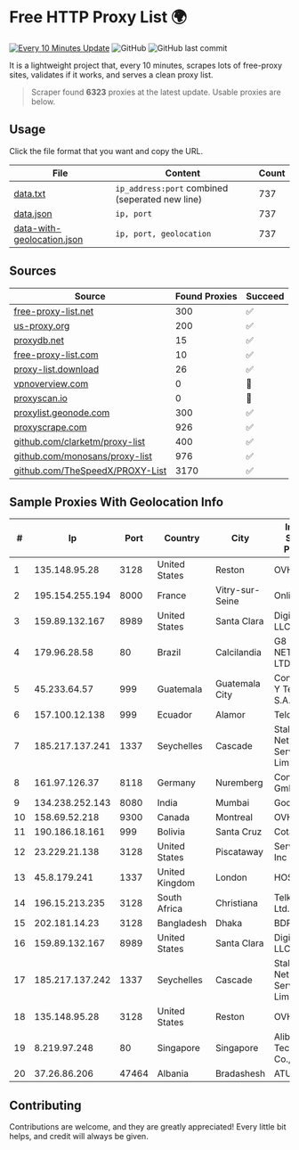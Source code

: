 
# Free HTTP Proxy List 🌍

[![Every 10 Minutes Update](https://github.com/mertguvencli/http-proxy-list/actions/workflows/main.yml/badge.svg?branch=main)](https://github.com/mertguvencli/http-proxy-list/actions/workflows/main.yml)
![GitHub](https://img.shields.io/github/license/mertguvencli/http-proxy-list)
![GitHub last commit](https://img.shields.io/github/last-commit/mertguvencli/http-proxy-list)

It is a lightweight project that, every 10 minutes, scrapes lots of free-proxy sites, validates if it works, and serves a clean proxy list.


> Scraper found **6323** proxies at the latest update. Usable proxies are below.

## Usage

Click the file format that you want and copy the URL.


|File|Content|Count|
|----|-------|-----|
|[data.txt](https://raw.githubusercontent.com/mertguvencli/http-proxy-list/main/proxy-list/data.txt)|`ip_address:port` combined (seperated new line)|737|
|[data.json](https://raw.githubusercontent.com/mertguvencli/http-proxy-list/main/proxy-list/data.json)|`ip, port`|737|
|[data-with-geolocation.json](https://raw.githubusercontent.com/mertguvencli/http-proxy-list/main/proxy-list/data-with-geolocation.json)|`ip, port, geolocation`|737|

## Sources

|Source|Found Proxies|Succeed|
|------|-------------|-------|
|[free-proxy-list.net](https://free-proxy-list.net)|300|✅|
|[us-proxy.org](https://www.us-proxy.org)|200|✅|
|[proxydb.net](http://proxydb.net)|15|✅|
|[free-proxy-list.com](https://free-proxy-list.com/?page=&port=&type%5B%5D=http&type%5B%5D=https&up_time=0&search=Search)|10|✅|
|[proxy-list.download](https://www.proxy-list.download/HTTP)|26|✅|
|[vpnoverview.com](https://vpnoverview.com/privacy/anonymous-browsing/free-proxy-servers)|0|🚫|
|[proxyscan.io](https://www.proxyscan.io)|0|🚫|
|[proxylist.geonode.com](https://proxylist.geonode.com/api/proxy-list?limit=300&page=1&sort_by=lastChecked&sort_type=desc&protocols=http,https)|300|✅|
|[proxyscrape.com](https://api.proxyscrape.com/v2/?request=displayproxies&protocol=http&timeout=10000&country=all&ssl=all&anonymity=all)|926|✅|
|[github.com/clarketm/proxy-list](https://raw.githubusercontent.com/clarketm/proxy-list/master/proxy-list-raw.txt)|400|✅|
|[github.com/monosans/proxy-list](https://raw.githubusercontent.com/monosans/proxy-list/main/proxies/http.txt)|976|✅|
|[github.com/TheSpeedX/PROXY-List](https://raw.githubusercontent.com/TheSpeedX/PROXY-List/master/http.txt)|3170|✅|


## Sample Proxies With Geolocation Info

|#|Ip|Port|Country|City|Internet Service Provider|
|-|--|----|-------|----|-------------------------|
|1|135.148.95.28|3128|United States|Reston|OVH SAS|
|2|195.154.255.194|8000|France|Vitry-sur-Seine|Online S.A.S.|
|3|159.89.132.167|8989|United States|Santa Clara|DigitalOcean, LLC|
|4|179.96.28.58|80|Brazil|Calcilandia|G8 NETWORKS LTDA|
|5|45.233.64.57|999|Guatemala|Guatemala City|Conectividad Y Tecnologia S.A.|
|6|157.100.12.138|999|Ecuador|Alamor|Telconet S.A|
|7|185.217.137.241|1337|Seychelles|Cascade|Stallion Network Services Limited|
|8|161.97.126.37|8118|Germany|Nuremberg|Contabo GmbH|
|9|134.238.252.143|8080|India|Mumbai|Google LLC|
|10|158.69.52.218|9300|Canada|Montreal|OVH SAS|
|11|190.186.18.161|999|Bolivia|Santa Cruz|Cotas Ltda.|
|12|23.229.21.138|3128|United States|Piscataway|Server Mania Inc|
|13|45.8.179.241|1337|United Kingdom|London|HOSTLAND|
|14|196.15.213.235|3128|South Africa|Christiana|Telkom SA Ltd.|
|15|202.181.14.23|3128|Bangladesh|Dhaka|BDPEER|
|16|159.89.132.167|8989|United States|Santa Clara|DigitalOcean, LLC|
|17|185.217.137.242|1337|Seychelles|Cascade|Stallion Network Services Limited|
|18|135.148.95.28|3128|United States|Reston|OVH SAS|
|19|8.219.97.248|80|Singapore|Singapore|Alibaba (US) Technology Co., Ltd.|
|20|37.26.86.206|47464|Albania|Bradashesh|ATU|



## Contributing

Contributions are welcome, and they are greatly appreciated! Every
little bit helps, and credit will always be given.

